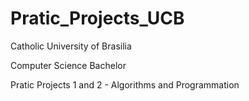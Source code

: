 # Pratic_Projects_UCB

Catholic University of Brasilia 

Computer Science Bachelor

Pratic Projects 1 and 2 - Algorithms and Programmation
